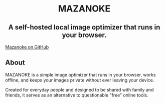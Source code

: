 <h1 align="center">
   MAZANOKE
</h1>

<h2 align="center"> A self-hosted local image optimizer that runs in your browser.</h2>

[Mazanoke on GitHub](https://github.com/civilblur/mazanoke)

## About
MAZANOKE is a simple image optimizer that runs in your browser, works offline, and keeps your images private without ever leaving your device.

Created for everyday people and designed to be shared with family and friends, it serves as an alternative to questionable "free" online tools.